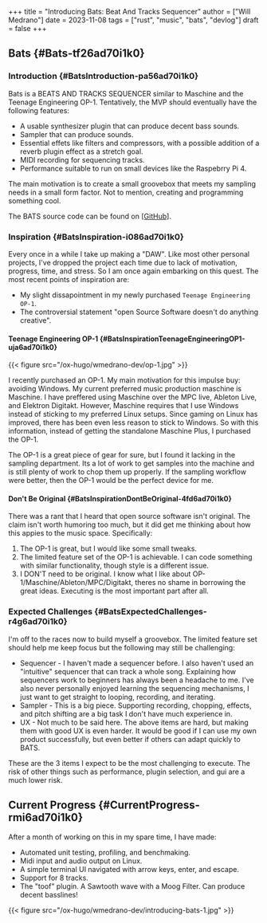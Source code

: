 +++
title = "Introducing Bats: Beat And Tracks Sequencer"
author = ["Will Medrano"]
date = 2023-11-08
tags = ["rust", "music", "bats", "devlog"]
draft = false
+++

## Bats {#Bats-tf26ad70i1k0}


### Introduction {#BatsIntroduction-pa56ad70i1k0}

Bats is a BEATS AND TRACKS SEQUENCER similar to Maschine and the Teenage Engineering OP-1. Tentatively, the MVP should eventually have the following features:

-   A usable synthesizer plugin that can produce decent bass sounds.
-   Sampler that can produce sounds.
-   Essential effets like filters and compressors, with a possible addition of a reverb plugin effect as a stretch goal.
-   MIDI recording for sequencing tracks.
-   Performance suitable to run on small devices like the Raspebrry Pi 4.

The main motivation is to create a small groovebox that meets my sampling needs in a small form factor. Not to mention, creating and programming something cool.

The BATS source code can be found on [[GitHub]​](https://github.com/wmedrano/bats).


### Inspiration {#BatsInspiration-i086ad70i1k0}

Every once in a while I take up making a "DAW". Like most other personal projects, I've dropped the project each time due to lack of motivation, progress, time, and stress. So I am once again embarking on this quest. The most recent points of inspiration are:

-   My slight dissapointment in my newly purchased `Teenage Engineering OP-1`.
-   The controversial statement "open Source Software doesn't do anything creative".


#### Teenage Engineering OP-1 {#BatsInspirationTeenageEngineeringOP1-uja6ad70i1k0}

{{< figure src="/ox-hugo/wmedrano-dev/op-1.jpg" >}}

I recently purchased an OP-1. My main motivation for this impulse buy: avoiding Windows. My current preferred music production maschine is Maschine. I have preffered using Maschine over the MPC live, Ableton Live, and Elektron Digitakt. However, Maschine requires that I use Windows instead of sticking to my preferred Linux setups. Since gaming on Linux has improved, there has been even less reason to stick to Windows. So with this information, instead of getting the standalone Maschine Plus, I purchased the OP-1.

The OP-1 is a great piece of gear for sure, but I found it lacking in the sampling department. Its a lot of work to get samples into the machine and is still plenty of work to chop them up properly. If the sampling workflow were better, then the OP-1 would be the perfect device for me.


#### Don't Be Original {#BatsInspirationDontBeOriginal-4fd6ad70i1k0}

There was a rant that I heard that open source software isn't original. The claim isn't worth humoring too much, but it did get me thinking about how this appies to the music space. Specifically:

1.  The OP-1 is great, but I would like some small tweaks.
2.  The limited feature set of the OP-1 is achievable. I can code something with similar functionality, though style is a different issue.
3.  I DON'T need to be original. I know what I like about OP-1/Maschine/Ableton/MPC/Digitakt, theres no shame in borrowing the great ideas. Executing is the most important part after all.


### Expected Challenges {#BatsExpectedChallenges-r4g6ad70i1k0}

I'm off to the races now to build myself a groovebox. The limited feature set should help me keep focus but the following may still be challenging:

-   Sequencer - I haven't made a sequencer before. I also haven't used an "intuitive" sequencer that can track a whole song. Explaining how sequencers work to beginners has always been a headache to me. I've also never personally enjoyed learning the sequencing mechanisms, I just want to get straight to looping, recording, and iterating.
-   Sampler - This is a big piece. Supporting recording, chopping, effects, and pitch shifting are a big task I don't have much experience in.
-   UX - Not much to be said here. The above items are hard, but making them with good UX is even harder. It would be good if I can use my own product successfully, but even better if others can adapt quickly to BATS.

These are the 3 items I expect to be the most challenging to execute. The risk of other things such as performance, plugin selection, and gui are a much lower risk.


## Current Progress {#CurrentProgress-rmi6ad70i1k0}

After a month of working on this in my spare time, I have made:

-   Automated unit testing, profiling, and benchmaking.
-   Midi input and audio output on Linux.
-   A simple terminal UI navigated with arrow keys, enter, and escape.
-   Support for 8 tracks.
-   The "toof" plugin. A Sawtooth wave with a Moog Filter. Can produce decent basslines!

{{< figure src="/ox-hugo/wmedrano-dev/introducing-bats-1.jpg" >}}

